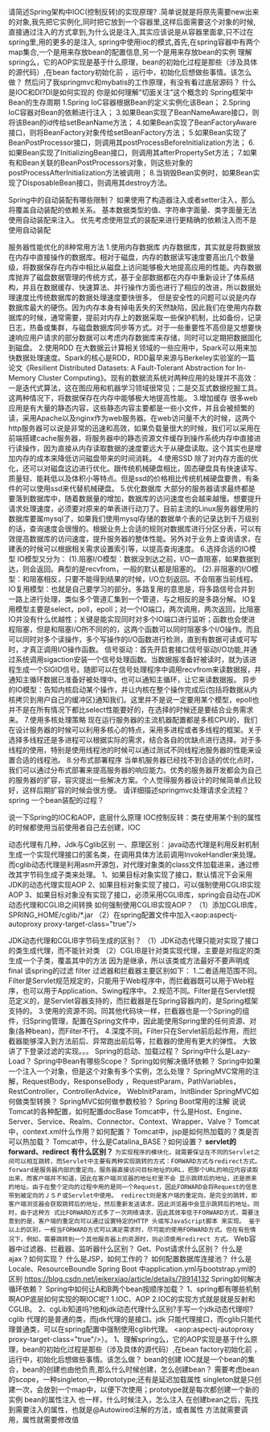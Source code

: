请简述Spring架构中IOC(控制反转)的实现原理?
.简单说就是将原先需要new出来的对象,我先把它实例化,同时把它放到一个容器里,这样后面需要这个对象的时候,直接通过注入的方式拿到,为什么说是注入,其实应该说是从容器里面拿,只不过在spring里,用的更多的是注入, spring中使用ioc的模式,首先,在spring容器中有两个map集合,一个是用来存放bean的配置信息,另一个是用来存放bean的实例
理解spring么，它的AOP实现是基于什么原理，bean的初始化过程是那些（涉及具体的源代码）,在bean factory初始化前 ，运行中，初始化后想做些事情。该怎么做？
然后问了我springmvc和mybatis的工作原理，有没有看过底层源码？
什么是IOC和DI?DI是如何实现的
你是如何理解“切面关注”这个概念的
Spring框架中Bean的生存周期
1.Spring IoC容器根据Bean的定义实例化该Bean；
2.Spring IoC容器对Bean的依赖进行注入；
3.如果Bean实现了BeanNameAware接口，则将该Bean的id传给setBeanName方法；
4.如果Bean实现了BeanFactoryAware接口，则将BeanFactory对象传给setBeanFactory方法；
5.如果Bean实现了BeanPostProcessor接口，则调用其postProcessBeforeInitialization方法；
6.如果Bean实现了InitializingBean接口，则调用其afterPropertySet方法；
7.如果有和Bean关联的BeanPostProcessors对象，则这些对象的postProcessAfterInitialization方法被调用；
8.当销毁Bean实例时，如果Bean实现了DisposableBean接口，则调用其destroy方法。

Spring中的自动装配有哪些限制？
如果使用了构造器注入或者setter注入，那么将覆盖自动装配的依赖关系。
基本数据类型的值、字符串字面量、类字面量无法使用自动装配来注入。
优先考虑使用显式的装配来进行更精确的依赖注入而不是使用自动装配

服务器性能优化的8种常用方法
1.使用内存数据库
       内存数据库，其实就是将数据放在内存中直接操作的数据库。相对于磁盘，内存的数据读写速度要高出几个数量级，将数据保存在内存中相比从磁盘上访问能够极大地提高应用的性能。内存数据库抛弃了磁盘数据管理的传统方式，基于全部数据都在内存中重新设计了体系结构，并且在数据缓存、快速算法、并行操作方面也进行了相应的改进，所以数据处理速度比传统数据库的数据处理速度要快很多。
      但是安全性的问题可以说是内存数据库最大的硬伤。因为内存本身有掉电丢失的天然缺陷，因此我们在使用内存数据库的时候，通常需要，提前对内存上的数据采取一些保护机制，比如备份，记录日志，热备或集群，与磁盘数据库同步等方式。对于一些重要性不高但是又想要快速响应用户请求的部分数据可以考虑内存数据库来存储，同时可以定期把数据固化到磁盘。
2.使用RDD
     在大数据云计算相关领域的一些应用中，Spark可以用来加快数据处理速度。Spark的核心是RDD，RDD最早来源与Berkeley实验室的一篇论文《Resilient Distributed Datasets: A Fault-Tolerant Abstraction for In-Memory Cluster Computing》。现有的数据流系统对两种应用的处理并不高效：一是迭代式算法，这在图应用和机器学习领域很常见；二是交互式数据挖掘工具。这两种情况下，将数据保存在内存中能够极大地提高性能。
3.增加缓存
      很多web应用是有大量的静态内容，这些静态内容主要都是一些小文件，并且会被频繁的读，采用Apache以及nginx作为web服务器。在web访问量不大的时候，这两个http服务器可以说是非常的迅速和高效，如果负载量很大的时候，我们可以采用在前端搭建cache服务器，将服务器中的静态资源文件缓存到操作系统内存中直接进行读操作，因为直接从内存读取数据的速度要远大于从硬盘读取。这个其实也是增加内存的成本来降低访问磁盘带来的时间消耗。
4.使用SSD
       除了对内存方面的优化，还可以对磁盘这边进行优化。跟传统机械硬盘相比，固态硬盘具有快速读写、质量轻、能耗低以及体积小等特点。但是ssd的价格相比传统机械硬盘要贵，有条件的可以使用ssd来代替机械硬盘。
5.优化数据库
      大部分的服务器请求最终都是要落到数据库中，随着数据量的增加，数据库的访问速度也会越来越慢。想要提升请求处理速度，必须要对原来的单表进行动刀了。目前主流的Linux服务器使用的数据库要属mysql了，如果我们使用mysql存储的数据单个表的记录达到千万级别的话，查询速度会很慢的。根据业务上合适的规则对数据库进行分区分表，可以有效提高数据库的访问速度，提升服务器的整体性能。另外对于业务上查询请求，在建表的时候可以根据相关需求设置索引等，以提高查询速度。
6.选择合适的IO模型
IO模型又分为：
       (1).阻塞I/O模型：数据没到达之前，I/O一直阻塞，如果数据到达，则会返回。典型的是recvfrom，一般的默认都是阻塞的。
       (2).非阻塞的I/O模型：和阻塞相反，只要不能得到结果的时候，I/O立刻返回。不会阻塞当前线程。
       IO复用模型：也就是自己要学习的部分。多路复用的意思是，将多路信号合并到一路上进行处理，类似多个管道汇集到一个管道，与之相反的是多路分解。
       IO复用模型主要是select，poll，epoll；对一个IO端口，两次调用，两次返回，比阻塞IO并没有什么优越性；关键是能实现同时对多个IO端口进行监听；函数也会使进程阻塞，但是和阻塞I/O所不同的的，这两个函数可以同时阻塞多个I/O操作。而且可以同时对多个读操作，多个写操作的I/O函数进行检测，直到有数据可读或可写时，才真正调用I/O操作函数。
      信号驱动：首先开启套接口信号驱动I/O功能,并通过系统调用sigaction安装一个信号处理函数。当数据报准备好被读时，就为该进程生成一个SIGIO信号。随即可以在信号处理程序中调用recvfrom来读数据报，井通知主循环数据已准备好被处理中。也可以通知主循环，让它来读数据报。
       异步的IO模型：告知内核启动某个操作，并让内核在整个操作完成后(包括将数据从内核拷贝到用户自己的缓冲区)通知我们。这里并不是说一定要用某个模型，epoll也并不是在所有情况下都比select性能要好的，在选择的时候还是要结合业务需求来。
7.使用多核处理策略
      现在运行服务器的主流机器配置都是多核CPU的，我们在设计服务器的时候可以利用多核心的特点，采用多进程或者多线程的框架。关于选择多线程还是多进程可以根据实际的需求，结合各自的优缺点进行选择。对于多线程的使用，特别是使用线程池的时候可以通过测试不同线程池服务器的性能来设置合适的线程池。
8.分布式部署程序
     当单机服务器已经找不到合适的优化点时，我们可以通过分布式部署来提高服务器的响应能力。优秀的服务器开发都会为自己的服务器的扩容，容灾提出一些解决方案。个人觉得服务器设计的时候简单点比较好，这样后期扩容的时候会很方便。
请详细描述springmvc处理请求全流程？
spring 一个bean装配的过程？

说一下Spring的IOC和AOP，底层什么原理
IOC控制反转：类在使用某个别的属性的时候都使用当前使用者自己去创建，IOC

动态代理有几种，Jdk与Cglib区别
一、原理区别：
java动态代理是利用反射机制生成一个实现代理接口的匿名类，在调用具体方法前调用InvokeHandler来处理。
而cglib动态代理是利用asm开源包，对代理对象类的class文件加载进来，通过修改其字节码生成子类来处理。
1、如果目标对象实现了接口，默认情况下会采用JDK的动态代理实现AOP 
2、如果目标对象实现了接口，可以强制使用CGLIB实现AOP 
3、如果目标对象没有实现了接口，必须采用CGLIB库，spring会自动在JDK动态代理和CGLIB之间转换
如何强制使用CGLIB实现AOP？
 （1）添加CGLIB库，SPRING_HOME/cglib/*.jar
 （2）在spring配置文件中加入<aop:aspectj-autoproxy proxy-target-class="true"/>

JDK动态代理和CGLIB字节码生成的区别？
 （1）JDK动态代理只能对实现了接口的类生成代理，而不能针对类
 （2）CGLIB是针对类实现代理，主要是对指定的类生成一个子类，覆盖其中的方法
   因为是继承，所以该类或方法最好不要声明成final 
谈spring的过滤 filter 
过滤器和拦截器主要区别如下：
1.二者适用范围不同。Filter是Servlet规范规定的，只能用于Web程序中，而拦截器既可以用于Web程序，也可以用于Application、Swing程序中。
2.规范不同。Filter是在Servlet规范定义的，是Servlet容器支持的，而拦截器是在Spring容器内的，是Spring框架支持的。
3.使用的资源不同。同其他代码块一样，拦截器也是一个Spring的组件，归Spring管理，配置在Spring文件中，因此能使用Spring里的任何资源、对象(各种bean)，而Filter不行。
4.深度不同。Filter只在Servlet前后起作用，而拦截器能够深入到方法前后、异常跑出前后等，拦截器的使用有更大的弹性。
大致讲了下登录过滤的实现。。。
Spring的启动、加载过程？
Spring中什么是Lazy-Load？
Spring中Bean有哪些Scope？
Spring如何解决循环依赖？
Spring中如果一个注入一个对象，但是这个对象有多个实例，怎么处理？
SpringMVC常用的注解，RequestBody，ResponseBody ，RequestParam，PathVariables，RestController，ControllerAdvice， WebInitParam，InitBinder
SpringMVC如何做类型转换？
SpringMVC如何做参数校验？
Spring Boot常用的注解
说说Tomcat的各种配置，如何配置docBase
Tomcat中，什么是Host、Engine、Server、Service、Realm、Connector、Context、Wrapper、Valve？
Tomcat中，context.xml什么作用？如何配置？
Tomcat中，jsp是如何热加载的？类是否可以热加载？
Tomcat中，什么是Catalina_BASE？如何设置？
**servlet的forward、redirect 有什么区别？**
`为实现程序的模块化，就需要保证在不同的Servlet之间可以相互跳转，而Servlet中主要有两种实现跳转的方式：FORWARD方式与redirect方式。
 forward是服务器内部的重定向，服务器直接访问目标地址的URL，把那个URL的响应内容读取出来，而客户端并不知道，因此在客户端浏览器的地址栏里不会
 显示跳转后的地址，还是原来的地址。由于在整个定向的过程中用的是同一个Request，因此FORWARD会将Request的信息带到被定向的ＪＳＰ或Servlet中使用。
 redirect则是客户端的重定向，是完全的跳转，即客户端浏览器会获取跳转后的地址，然后重新发送请求，因此浏览器中会显示跳转后的地址。同时，由于这种方
 式比FORWARD方式多了一次网络请求，因此其效率低于FORWARD方式，需要注意到的是，客户端的重定向可以通过设置特定的HTTP 头或写JavaScript脚本
 来实现。
 鉴于以上的区别，一般当FORWARD方式可以满足需求时，尽可能的使用FORWARD方式。但在有些情况下，例如，需要跳转到一个其他服务器上的资源时，则必须使用redirect 方式。`
Web容器中过滤器、拦截器、监听器什么区别？
Get、Post请求什么区别？
什么是ajax？如何实现？
什么是JSP，如何工作的？
如何配置数据库连接池？
什么是Locale、ResourceBoundle
Spring Boot 中application.yml与bootstrap.yml的区别
https://blog.csdn.net/jeikerxiao/article/details/78914132
Spring如何解决循环依赖？
Spring中如何让A和B两个bean按顺序加载？
1、spring都有哪些机制啊AOP底层如何实现的啊IOC呢?
1.IOC、AOP
2.IOC的实现方式就是就是反射和CGLIB。
2、cgLib知道吗?他和jdk动态代理什么区别?手写一个jdk动态代理呗?
cglib 代理的是普通的类，而jdk代理的是接口。jdk 只能代理接口，而cglib只能代理普通类，可以在spring配置中强制使用cglib代理。
<aop:aspectj-autoproxy proxy-target-class="true"/>）。
1、理解spring么，它的AOP实现是基于什么原理，bean的初始化过程是那些（涉及具体的源代码）,在bean factory初始化前 ，运行中，初始化后想做些事情。该怎么做？
bean的创建
IOC就是一个bean的集合，bean的创建也由他负责,那么什么时候创建，怎么创建bean？
需要考虑bean的scope，一种singleton,一种prototype;还有是延迟加载属性
singleton就是只创建一次，会放到一个map中，以便下次使用；prototype就是每次都创建一个新的实例
bean的属性注入
也一样，什么时候注入，怎么注入
在创建bean之后，先找到需要注入的属性，也就是@Autowired注解的方法，或者属性
方法就需要调用，属性就需要修改值

